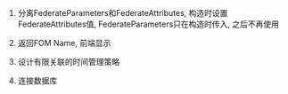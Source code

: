 1. 分离FederateParameters和FederateAttributes, 构造时设置FederateAttributes值, FederateParameters只在构造时传入, 之后不再使用

2. 返回FOM Name, 前端显示

3. 设计有限关联的时间管理策略

4. 连接数据库